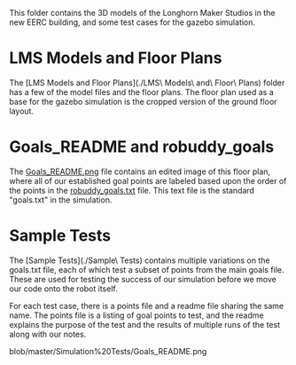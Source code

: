 This folder contains the 3D models of the Longhorn Maker Studios in the new EERC building, and some test cases for the gazebo simulation.


LMS Models and Floor Plans
===
The [LMS Models and Floor Plans](./LMS\ Models\ and\ Floor\ Plans) folder has a few of the model files and the floor plans. The floor plan used as a base for the gazebo simulation is the cropped version of the ground floor layout.


Goals_README and robuddy_goals
===
The [Goals_README.png](../blob/master/Simulation%20Tests/Goals_README.png) file contains an edited image of this floor plan, where all of our established goal points are labeled based upon the order of the points in the [robuddy_goals.txt](./robuddy_goals.txt) file. This text file is the standard "goals.txt" in the simulation.


Sample Tests
===
The [Sample Tests](./Sample\ Tests) contains multiple variations on the goals.txt file, each of which test a subset of points from the main goals file. These are used for testing the success of our simulation before we move our code onto the robot itself.

For each test case, there is a points file and a readme file sharing the same name. The points file is a listing of goal points to test, and the readme explains the purpose of the test and the results of multiple runs of the test along with our notes.


blob/master/Simulation%20Tests/Goals_README.png
